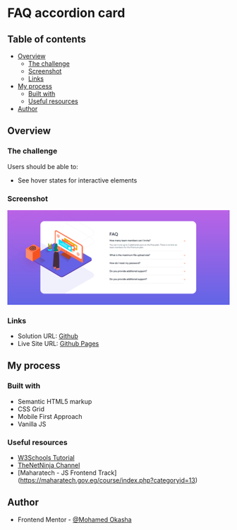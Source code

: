 # FAQ accordion card

## Table of contents

- [Overview](#overview)
  - [The challenge](#the-challenge)
  - [Screenshot](#screenshot)
  - [Links](#links)
- [My process](#my-process)
  - [Built with](#built-with)
  - [Useful resources](#useful-resources)
- [Author](#author)

## Overview

### The challenge

Users should be able to:

- See hover states for interactive elements

### Screenshot

![Desktop Screenshot](./screenshots/desktop.png)

### Links

- Solution URL: [Github](https://github.com/3okasha/social-proof-section)
- Live Site URL: [Github Pages](https://3okasha.github.io/social-proof-section/)

## My process

### Built with

- Semantic HTML5 markup
- CSS Grid
- Mobile First Approach
- Vanilla JS

### Useful resources

- [W3Schools Tutorial](https://www.w3schools.com/)
- [TheNetNinja Channel]()
- [Maharatech - JS Frontend Track] (https://maharatech.gov.eg/course/index.php?categoryid=13)

## Author

- Frontend Mentor - [@Mohamed Okasha](https://www.frontendmentor.io/profile/3okasha)